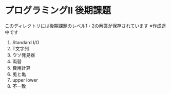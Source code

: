 # プログラミングⅡ 後期課題

 このディレクトリには後期課題のレベル1・2の解答が保存されています
 ※作成途中です

1. Standard I/O
2. T文字列
3. ウソ発見器
4. 両替
5. 費用計算
6. 兎と亀
7. upper lower
8. 不一致
